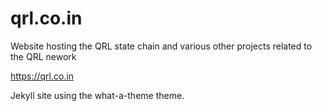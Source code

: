 # qrl.co.in


Website hosting the QRL state chain and various other projects related to the QRL nework

https://qrl.co.in

Jekyll site using the what-a-theme theme.
